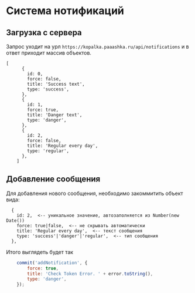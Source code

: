 # Система нотификаций
## Загрузка с сервера
Запрос уходит на урл `https://kopalka.paaashka.ru/api/notifications` и в ответ приходит массив объектов.
```
[
      {
        id: 0,
        force: false,
        title: 'Success text',
        type: 'success',
      },
      {
        id: 1,
        force: true,
        title: 'Danger text',
        type: 'danger',
      },
      {
        id: 2,
        force: false,
        title: 'Regular every day',
        type: 'regular',
      },
    ]
```

## Добавление сообщения

Для добавления нового сообщения, необходимо закоммитить объект вида:

      {
        id: 2,  <-- уникальное значение, автозаполняется из Number(new Date())
        force: true|false,  <-- не скрывать автоматически
        title: 'Regular every day',  <-- текст сообщения
        type: 'success'|'danger'|'regular',  <-- тип сообщения
      },

Итого выглядеть будет так
```javascript
    commit('addNotification', {
        force: true,
        title: 'Check Token Error. ' + error.toString(),
        type: 'danger',
    });
```
